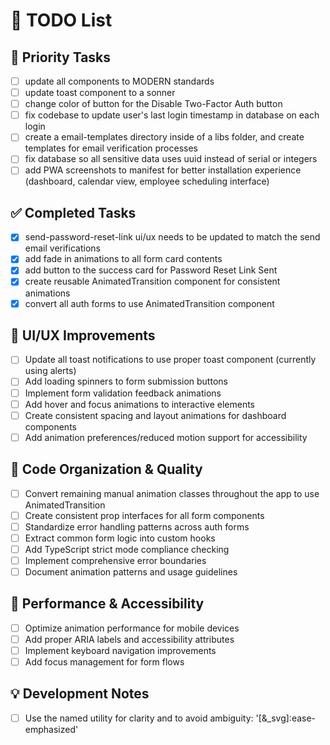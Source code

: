 # 📝 TODO List

## 🚀 Priority Tasks
- [ ] update all components to MODERN standards
- [ ] update toast component to a sonner
- [ ] change color of button for the Disable Two-Factor Auth button
- [ ] fix codebase to update user's last login timestamp in database on each login
- [ ] create a email-templates directory inside of a libs folder, and create templates for email verification processes
- [ ] fix database so all sensitive data uses uuid instead of serial or integers
- [ ] add PWA screenshots to manifest for better installation experience (dashboard, calendar view, employee scheduling interface)

## ✅ Completed Tasks
- [x] send-password-reset-link ui/ux needs to be updated to match the send email verifications
- [x] add fade in animations to all form card contents
- [x] add button to the success card for Password Reset Link Sent
- [x] create reusable AnimatedTransition component for consistent animations
- [x] convert all auth forms to use AnimatedTransition component

## 🎨 UI/UX Improvements
- [ ] Update all toast notifications to use proper toast component (currently using alerts)
- [ ] Add loading spinners to form submission buttons
- [ ] Implement form validation feedback animations
- [ ] Add hover and focus animations to interactive elements
- [ ] Create consistent spacing and layout animations for dashboard components
- [ ] Add animation preferences/reduced motion support for accessibility

## 🔧 Code Organization & Quality
- [ ] Convert remaining manual animation classes throughout the app to use AnimatedTransition
- [ ] Create consistent prop interfaces for all form components
- [ ] Standardize error handling patterns across auth forms
- [ ] Extract common form logic into custom hooks
- [ ] Add TypeScript strict mode compliance checking
- [ ] Implement comprehensive error boundaries
- [ ] Document animation patterns and usage guidelines

## 📱 Performance & Accessibility
- [ ] Optimize animation performance for mobile devices
- [ ] Add proper ARIA labels and accessibility attributes
- [ ] Implement keyboard navigation improvements
- [ ] Add focus management for form flows

## 💡 Development Notes
- [ ] Use the named utility for clarity and to avoid ambiguity:
'[&_svg]:ease-emphasized'